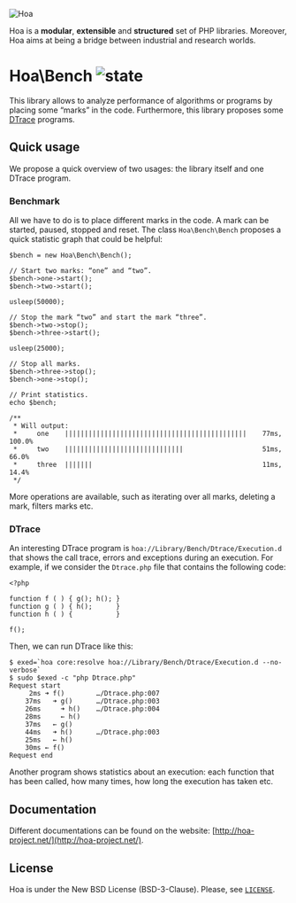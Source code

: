 ![Hoa](http://static.hoa-project.net/Image/Hoa_small.png)

Hoa is a **modular**, **extensible** and **structured** set of PHP libraries.
Moreover, Hoa aims at being a bridge between industrial and research worlds.

# Hoa\Bench ![state](http://central.hoa-project.net/State/Bench)

This library allows to analyze performance of algorithms or programs by placing
some “marks” in the code. Furthermore, this library proposes some
[DTrace](http://dtrace.org/guide/) programs.

## Quick usage

We propose a quick overview of two usages: the library itself and one DTrace
program.

### Benchmark

All we have to do is to place different marks in the code. A mark can be
started, paused, stopped and reset. The class `Hoa\Bench\Bench` proposes a quick
statistic graph that could be helpful:

    $bench = new Hoa\Bench\Bench();

    // Start two marks: “one” and “two”.
    $bench->one->start();
    $bench->two->start();

    usleep(50000);

    // Stop the mark “two” and start the mark “three”.
    $bench->two->stop();
    $bench->three->start();

    usleep(25000);

    // Stop all marks.
    $bench->three->stop();
    $bench->one->stop();

    // Print statistics.
    echo $bench;

    /**
     * Will output:
     *     one    ||||||||||||||||||||||||||||||||||||||||||||||    77ms, 100.0%
     *     two    ||||||||||||||||||||||||||||||                    51ms,  66.0%
     *     three  |||||||                                           11ms,  14.4%
     */

More operations are available, such as iterating over all marks, deleting a
mark, filters marks etc.

### DTrace

An interesting DTrace program is `hoa://Library/Bench/Dtrace/Execution.d` that
shows the call trace, errors and exceptions during an execution. For example, if
we consider the `Dtrace.php` file that contains the following code:

    <?php

    function f ( ) { g(); h(); }
    function g ( ) { h();      }
    function h ( ) {           }

    f();

Then, we can run DTrace like this:

    $ exed=`hoa core:resolve hoa://Library/Bench/Dtrace/Execution.d --no-verbose`
    $ sudo $exed -c "php Dtrace.php"
    Request start
         2ms ➜ f()        …/Dtrace.php:007
        37ms   ➜ g()      …/Dtrace.php:003
        26ms     ➜ h()    …/Dtrace.php:004
        28ms     ← h()
        37ms   ← g()
        44ms   ➜ h()      …/Dtrace.php:003
        25ms   ← h()
        30ms ← f()
    Request end

Another program shows statistics about an execution: each function that has been
called, how many times, how long the execution has taken etc.

## Documentation

Different documentations can be found on the website:
[http://hoa-project.net/](http://hoa-project.net/).

## License

Hoa is under the New BSD License (BSD-3-Clause). Please, see
[`LICENSE`](http://hoa-project.net/LICENSE).
